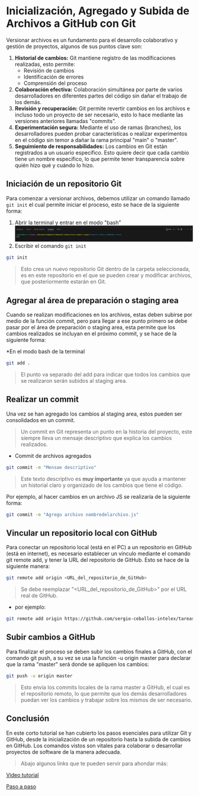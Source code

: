 # Inicialización, Agregado y Subida de Archivos a GitHub con Git

Versionar archivos es un fundamento para el desarrollo colaborativo y gestión de proyectos, 
algunos de sus puntos clave son:

1. **Historial de cambios:** Git mantiene registro de las modificaciones realizadas, esto permite:
    * Revisión de cambios
    * Identificación de errores
    * Comprensión del proceso
2. **Colaboración efectiva:** Colaboración simultánea por parte de varios desarrolladores en diferentes 
partes del código sin dañar el trabajo de los demás.
3. **Revisión y recuperación:** Git permite revertir cambios en los archivos e incluso todo un proyecto de ser necesario, esto lo hace mediante las versiones anteriores llamadas "commits".
4. **Experimentación segura:** Mediante el uso de ramas (branches), los desarrolladores pueden probar características o realizar experimentos en el código sin temor a dañar la rama principal "main" o "master".
5. **Seguimiento de responsabilidades:** Los cambios en Git están registrados a un usuario específico. Esto quiere decir que cada cambio tiene un nombre específico, lo que permite tener transparencia sobre quién hizo qué y cuándo lo hizo.

## Iniciación de un repositorio Git

Para comenzar a versionar archivos, debemos utilizar un comando llamado ```git init``` el cual permite iniciar el proceso, esto se hace de la siguiente forma:

1. Abrir la terminal y entrar en el modo "bash"
![alt text](image.png)
2. Escribir el comando ```git init```
```bash
git init
```
> Esto crea un nuevo repositorio Git dentro de la carpeta seleccionada, es en este repositorio en el que se pueden crear y modificar archivos, que posteriormente estarán en Git.

## Agregar al área de preparación o staging area

Cuando se realizan modificaciones en los archivos, estas deben subirse por medio de la función commit, pero para llegar a ese punto primero se debe pasar por el área de preparación o staging area, esta permite que los cambios realizados se incluyan en el próximo commit, y se hace de la siguiente forma:

*En el modo bash de la terminal

```bash
git add .
```
> El punto va separado del add para indicar que todos los cambios que se realizaron serán subidos al staging area.

## Realizar un commit

Una vez se han agregado los cambios al staging area, estos pueden ser consolidados en un commit.
> Un commit en Git representa un punto en la historia del proyecto, este siempre lleva un mensaje descriptivo que explica los cambios realizados.

* Commit de archivos agregados 
```bash
git commit -m "Mensae descriptivo"
```

> Este texto descriptivo es **muy importante** ya que ayuda a mantener un historial claro y organizado de los cambios que tiene el código.

Por ejemplo, al hacer cambios en un archivo JS se realizaría de la siguiente forma:
```bash
git commit -m "Agrego archivo nombredelarchivo.js"
```

## Vincular un repositorio local con GitHub

Para conectar un repositorio local (está en el PC) a un repositorio en GitHub (está en internet), es necesario establecer un vínculo mediante el comando git remote add, y tener la URL del repositorio de GitHub. Esto se hace de la siguiente manera:

```bash
git remote add origin <URL_del_repositorio_de_GitHub>
```
> Se debe reemplazar "<URL_del_repositorio_de_GitHub>" por el URL real de GitHub.

* por ejemplo:
```bash
git remote add origin https://github.com/sergio-ceballos-intelex/tareas-modulo-3-grupo-10.git
```

## Subir cambios a GitHub

Para finalizar el proceso se deben subir los cambios finales a GitHub, con el comando git push, a su vez se usa la función -u origin master para declarar que la rama "master" será donde se apliquen los cambios:

```bash
git push -u origin master
```
> Esto envía los commits locales de la rama master a GitHub, el cual es el repositorio remoto, lo que permite que los demás desarrolladores puedan ver los cambios y trabajar sobre los mismos de ser necesario.


## Conclusión

En este corto tutorial se han cubierto los pasos esenciales para utilizar Git y GitHub, desde la inicialización de un repositorio hasta la subida de cambios en GitHub. Los comandos vistos son vitales para colaborar o desarrollar proyectos de software de la manera adecuada.

> Abajo algunos links que te pueden servir para ahondar más:


[Video tutorial](https://www.youtube.com/watch?v=eQMcIGVc8N0 "Como crear un Repositorio y Subir Proyecto a 👉GITHUB👈 Paso a Paso💻")

[Paso a paso](https://learn.microsoft.com/es-es/visualstudio/version-control/git-create-repository?view=vs-2022 "Paso a paso")
